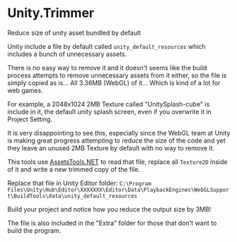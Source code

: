 # Unity.Trimmer
Reduce size of unity asset bundled by default

Unity include a file by default called `unity_default_resources` which includes a bunch of unnecessary assets.

There is no easy way to remove it and it doesn't seems like the build process attempts to remove unnecessary assets from it either, so the file is simply copied as is... All 3.36MB (WebGL) of it... Which is kind of a lot for web games.

For example, a 2048x1024 2MB Texture called "UnitySplash-cube" is include in it, the default unity splash screen, even if you overwrite it in Project Setting.

It is very disappointing to see this, especially since the WebGL team at Unity is making great progress attempting to reduce the size of the code and yet they leave an unused 2MB Texture by default with no way to remove it.

This tools use [AssetsTools.NET](https://github.com/nesrak1/AssetsTools.NET) to read that file, replace all `Texture2D` inside of it and write a new trimmed copy of the file.

Replace that file in Unity Editor folder: `C:\Program Files\Unity\Hub\Editor\XXXXXXX\Editor\Data\PlaybackEngines\WebGLSupport\BuildTools\data\unity_default_resources`

Build your project and notice how you reduce the output size by 3MB!

The file is also included in the "Extra" folder for those that don't want to build the program.